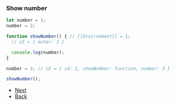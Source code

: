 ### Show number

```js
let number = 1;
number = 2;

function showNumber() { // [[Environment]] = 1;
  // LE = { outer: 1 }

  console.log(number);
}

number = 3; // LE = { id: 1, showNumber: function, number: 3 }

showNumber();
```

- [Next](./le-5.md)
- [Back](./le-3.md)

